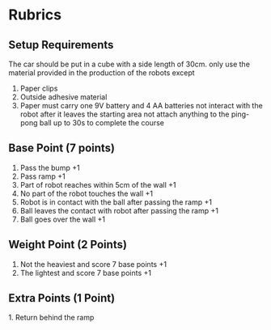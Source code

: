 # Rubrics

## Setup Requirements

The car should be put in a cube with a side length of 30cm. only use the material provided in the production of the robots except

1. Paper clips
2. Outside adhesive material
3. Paper must carry one 9V battery and 4 AA batteries not interact with the robot after it leaves the starting area not attach anything to the ping-pong ball up to 30s to complete the course

## Base Point (7 points)

1. Pass the bump +1
2. Pass ramp +1
3. Part of robot reaches within 5cm of the wall +1
4. No part of the robot touches the wall +1
5. Robot is in contact with the ball after passing the ramp +1
6. Ball leaves the contact with robot after passing the ramp +1
7. Ball goes over the wall +1

## Weight Point (2 Points)

1. Not the heaviest and score 7 base points +1
2. The lightest and score 7 base points +1

## Extra Points (1 Point)

1\. Return behind the ramp
